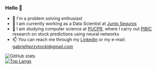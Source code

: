 ### Hello 👋

<!--**GabrielPrzy/GabrielPrzy** is a ✨ _special_ ✨ repository because its `README.md` (this file) appears on your GitHub profile.-->
- 🧩 I'm a problem solving enthusiast
- 🔭 I am currently working as a Data Scientist at [Junto Seguros](https://www.juntoseguros.com/)
- 🌱 I am studying computer science at [PUCPR](https://www.pucpr.br/), where I carry out [PIBIC](https://www.pucpr.br/iniciacaocientifica/) research on stock predictions using neural networks
- 📫 You can reach me through my [Linkedin](https://www.linkedin.com/in/gabriel-przytocki/) or my e-mail: gabrielhprzytocki@gmail.com

![GitHub stats](https://github-readme-stats.vercel.app/api?username=gprzy&show_icons=true&theme=bear) <br>
[![Top Langs](https://github-readme-stats.vercel.app/api/top-langs/?username=gprzy&layout=compact&theme=bear)](https://github.com/anuraghazra/github-readme-stats)
